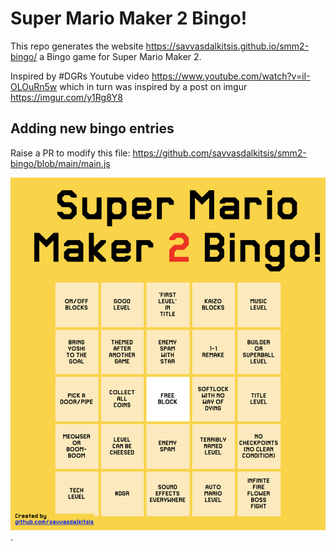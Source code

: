 # Super Mario Maker 2 Bingo!

This repo generates the website https://savvasdalkitsis.github.io/smm2-bingo/ a Bingo game for Super Mario Maker 2.

Inspired by #DGRs Youtube video https://www.youtube.com/watch?v=iI-OLOuRn5w which in turn was inspired by a post on imgur https://imgur.com/y1Rg8Y8

## Adding new bingo entries

Raise a PR to modify this file: https://github.com/savvasdalkitsis/smm2-bingo/blob/main/main.js

![preview](assets/preview.png).  
